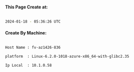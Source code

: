 
   
#### This Page Create at:

```bash

2024-01-18 - 05:36:26 UTC

```

#### Create By Machine:

```bash

Host Name : fv-az1426-836

platform  : Linux-6.2.0-1018-azure-x86_64-with-glibc2.35

Ip Local  : 10.1.0.58

```

